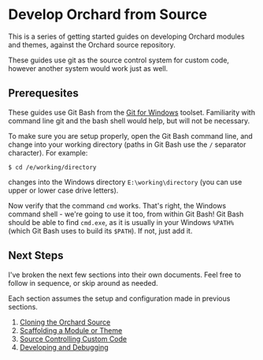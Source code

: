 # Develop Orchard from Source

This is a series of getting started guides on developing Orchard modules and themes, against the Orchard source repository.

These guides use git as the source control system for custom code, however another system would work just as well.

## Prerequesites

These guides use Git Bash from the [Git for Windows](https://msysgit.github.io/) toolset. Familiarity with command line git and the bash shell would help, but will not be necessary.

To make sure you are setup properly, open the Git Bash command line, and change into your working 
directory (paths in Git Bash use the `/` separator character). For example:

    $ cd /e/working/directory

changes into the Windows directory `E:\working\directory` (you can use upper or lower case drive letters).

Now verify that the command `cmd` works. That's right, the Windows command shell - we're going to use it too, from within Git Bash! Git Bash should be able to find `cmd.exe`, as it is usually in your Windows `%PATH%` (which Git Bash uses to build its `$PATH`). If not, just add it. 

## Next Steps

I've broken the next few sections into their own documents. Feel free to follow in sequence, or skip around as needed.

Each section assumes the setup and configuration made in previous sections.

1. [Cloning the Orchard Source](Cloning-Orchard.md)
2. [Scaffolding a Module or Theme](Scaffold-Module-Theme.md)
3. [Source Controlling Custom Code](Source-Control-Custom-Code.md)
4. [Developing and Debugging](Developing-Debugging.md)
